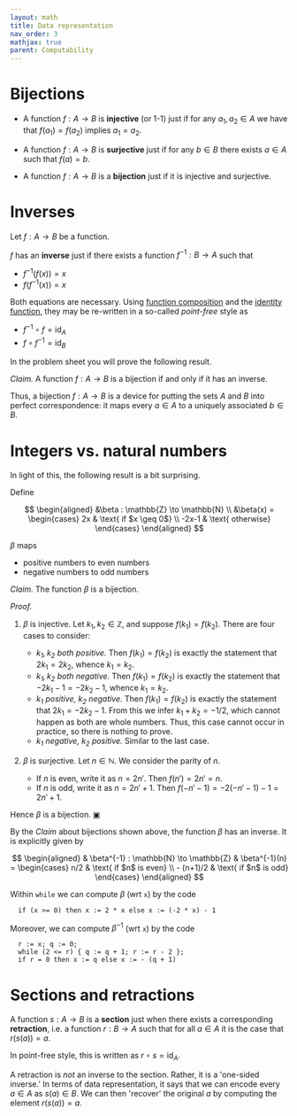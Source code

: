 ```yaml
---
layout: math
title: Data representation
nav_order: 3
mathjax: true
parent: Computability
---
```


# Bijections

* A function $f : A \to B$ is __injective__ (or 1-1) just if for any $a_1, a_2
\in A$ we have that $f(a_1) = f(a_2)$ implies $a_1 = a_2$.

* A function $f : A \to B$ is __surjective__ just if for any $b \in B$ there
exists $a \in A$ such that $f(a) = b$.

* A function $f : A \to B$ is a __bijection__ just if it is injective and
surjective.
# Inverses

Let $f : A \to B$ be a function.

$f$ has an __inverse__ just if there exists a function $f^{-1} : B \to A$ such that
* $f^{-1}(f(x)) = x$
* $f(f^{-1}(x)) = x$

Both equations are necessary. Using [function
composition](https://uob-coms20007.github.io/reference/prereqs/functions.html#composition)
and the [identity
function](https://uob-coms20007.github.io/reference/prereqs/functions.html#identity-function),
they may be re-written in a so-called _point-free_ style as
* $f^{-1} \circ f = \textsf{id}_A$
* $f \circ f^{-1} = \textsf{id}_B$

In the problem sheet you will prove the following result.

*Claim.* A function $f : A \to B$ is a bijection if and only if it has an inverse.

Thus, a bijection $f : A \to B$ is a device for putting the sets $A$ and $B$
into perfect correspondence: it maps every $a \in A$ to a uniquely associated
$b \in B$. 
# Integers vs. natural numbers

In light of this, the following result is a bit surprising.

Define

$$
\begin{aligned}
  &\beta : \mathbb{Z} \to \mathbb{N} \\
  &\beta(x) = \begin{cases}
    2x    & \text{ if $x \geq 0$} \\
    -2x-1 & \text{ otherwise}
  \end{cases}
\end{aligned}
$$

$\beta$ maps 
* positive numbers to even numbers
* negative numbers to odd numbers

*Claim.* The function $\beta$ is a bijection.

_Proof._ 

1. $\beta$ is injective. Let $k_1, k_2 \in \mathbb{Z}$, and suppose $f(k_1) = f(k_2)$.
   There are four cases to consider:
   * *$k_1, k_2$ both positive.* Then $f(k_1) = f(k_2)$ is exactly the statement that $2k_1 = 2k_2$, whence $k_1 = k_2$.
   * *$k_1, k_2$ both negative.* Then $f(k_1) = f(k_2)$ is exactly the statement that $-2k_1 - 1 = -2k_2 - 1$, whence $k_1 = k_2$.
   * *$k_1$ positive, $k_2$ negative.* Then $f(k_1) = f(k_2)$ is exactly the statement that $2k_1 = -2k_2 - 1$. From this we infer $k_1 + k_2 = -1/2$, which cannot happen as both are whole numbers. Thus, this case cannot occur in practice, so there is nothing to prove.
   * *$k_1$ negative, $k_2$ positive.* Similar to the last case.

2. $\beta$ is surjective. Let $n \in \mathbb{N}$. We consider the parity of $n$.
   * If $n$ is even, write it as $n = 2n'$. Then $f(n') = 2n' = n$.
   * If $n$ is odd, write it as $n = 2n' + 1$. Then $f(-n' - 1) = -2(-n' - 1) - 1 = 2n' + 1$.

Hence $\beta$ is a bijection. ▣

By the _Claim_ about bijections shown above, the function $\beta$ has an inverse. It is explicitly given by

$$
\begin{aligned}
  & \beta^{-1} : \mathbb{N} \to \mathbb{Z}
  & \beta^{-1}(n) = \begin{cases}
    n/2       & \text{ if $n$ is even} \\
    - (n+1)/2 & \text{ if $n$ is odd}
  \end{cases}
\end{aligned}
$$

Within `while` we can compute $\beta$ (wrt `x`) by the code
```
  if (x >= 0) then x := 2 * x else x := (-2 * x) - 1
```

Moreover, we can compute $\beta^{-1}$ (wrt `x`) by the code
```
  r := x; q := 0;
  while (2 <= r) { q := q + 1; r := r - 2 };
  if r = 0 then x := q else x := - (q + 1)
```

# Sections and retractions

A function $s : A \to B$ is a __section__ just when there exists a
corresponding __retraction__, i.e. a function $r : B \to A$ such that for all
$a \in A$ it is the case that $r(s(a)) = a$.

In point-free style, this is written as $r \circ s = \textsf{id}_A$.

A retraction is _not_ an inverse to the section. Rather, it is a 'one-sided
inverse.' In terms of data representation, it says that we can encode every
$a \in A$ as $s(a) \in B$. We can then 'recover' the original $a$ by
computing the element $r(s(a)) = a$.